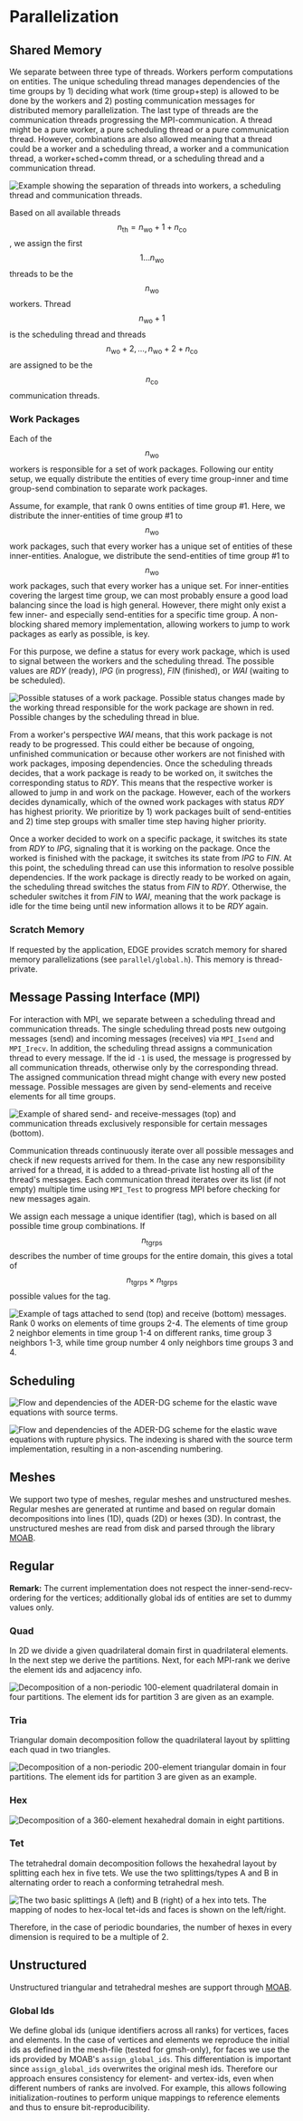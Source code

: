 # Parallelization

## Shared Memory
We separate between three type of threads.
Workers perform computations on entities.
The unique scheduling thread manages dependencies of the time groups by 1) deciding what work (time group+step) is allowed to be done by the workers and 2) posting communication messages for distributed memory parallelization.
The last type of threads are the communication threads progressing the MPI-communication.
A thread might be a pure worker, a pure scheduling thread or a pure communication thread.
However, combinations are also allowed meaning that a thread could be a worker and a scheduling thread, a worker and a communication thread, a worker+sched+comm thread, or a scheduling thread and a communication thread.

![Example showing the separation of threads into workers, a scheduling thread and communication threads.](gfx/thread_tasks.svg)

Based on all available threads $$n_\text{th}=n_\text{wo}+1+n_\text{co}$$, we assign the first $$1\ldots n_\text{wo}$$ threads to be the $$n_\text{wo}$$ workers.
Thread $$n_\text{wo}+1$$ is the scheduling thread and threads $$n_\text{wo}+2, \ldots, n_\text{wo}+2+n_\text{co}$$ are assigned to be the $$n_\text{co}$$ communication threads.

### Work Packages
Each of the $$n_\text{wo}$$ workers is responsible for a set of work packages.
Following our entity setup, we equally distribute the entities of every time group-inner and time group-send combination to separate work packages.

Assume, for example, that rank 0 owns entities of time group #1.
Here, we distribute the inner-entities of time group #1 to $$n_\text{wo}$$ work packages, such that every worker has a unique set of entities of these inner-entities.
Analogue, we distribute the send-entities of time group #1 to $$n_\text{wo}$$ work packages, such that every worker has a unique set.
For inner-entities covering the largest time group, we can most probably ensure a good load balancing since the load is high general.
However, there might only exist a few inner- and especially send-entities for a specific time group.
A non-blocking shared memory implementation, allowing workers to jump to work packages as early as possible, is key.

For this purpose, we define a status for every work package, which is used to signal between the workers and the scheduling thread.
The possible values are _RDY_ (ready), _IPG_ (in progress), _FIN_ (finished), or _WAI_ (waiting to be scheduled).

![Possible statuses of a work package. Possible status changes made by the working thread responsible for the work package are shown in red. Possible changes by the scheduling thread in blue.](gfx/wp_status.svg)

From a worker's perspective _WAI_ means, that this work package is not ready to be progressed.
This could either be because of ongoing, unfinished communication or because other workers are not finished with work packages, imposing dependencies.
Once the scheduling threads decides, that a work package is ready to be worked on, it switches the corresponding status to _RDY_.
This means that the respective worker is allowed to jump in and work on the package.
However, each of the workers decides dynamically, which of the owned work packages with status _RDY_ has highest priority.
We prioritize by 1) work packages built of send-entities and 2) time step groups with smaller time step having higher priority.

Once a worker decided to work on a specific package, it switches its state from _RDY_ to _IPG_, signaling that it is working on the package.
Once the worked is finished with the package, it switches its state from _IPG_ to _FIN_.
At this point, the scheduling thread can use this information to resolve possible dependencies.
If the work package is directly ready to be worked on again, the scheduling thread switches the status from _FIN_ to _RDY_.
Otherwise, the scheduler switches it from _FIN_ to _WAI_, meaning that the work package is idle for the time being until new information allows it to be _RDY_ again.

### Scratch Memory
If requested by the application, EDGE provides scratch memory for shared memory parallelizations (see `parallel/global.h`).
This memory is thread-private.

## Message Passing Interface (MPI)
For interaction with MPI, we separate between a scheduling thread and communication threads.
The single scheduling thread posts new outgoing messages (send) and incoming messages (receives) via `MPI_Isend` and `MPI_Irecv`.
In addition, the scheduling thread assigns a communication thread to every message.
If the id `-1` is used, the message is progressed by all communication threads, otherwise only by the corresponding thread.
The assigned communication thread might change with every new posted message.
Possible messages are given by send-elements and receive elements for all time groups.

![Example of shared send- and receive-messages (top) and communication threads exclusively responsible for certain messages (bottom).](gfx/chreads.svg)

Communication threads continuously iterate over all possible messages and check if new requests arrived for them.
In the case any new responsibility arrived for a thread, it is added to a thread-private list hosting all of the thread's messages.
Each communication thread iterates over its list (if not empty) multiple time using `MPI_Test` to progress MPI before checking for new messages again.

We assign each message a unique identifier (tag), which is based on all possible time group combinations.
If $$n_\text{tgrps}$$ describes the number of time groups for the entire domain, this gives a total of $$n_\text{tgrps} \times n_\text{tgrps}$$ possible values for the tag.

![Example of tags attached to send (top) and receive (bottom) messages. Rank 0 works on elements of time groups 2-4. The elements of time group 2 neighbor elements in time group 1-4 on different ranks, time group 3 neighbors 1-3, while time group number 4 only neighbors time groups 3 and 4.](gfx/tags.svg)

## Scheduling

![Flow and dependencies of the ADER-DG scheme for the elastic wave equations with source terms.](gfx/flow_aderdg_src.svg)

![Flow and dependencies of the ADER-DG scheme for the elastic wave equations with rupture physics. The indexing is shared with the source term implementation, resulting in a non-ascending numbering.](gfx/flow_aderdg_dr.svg)

## Meshes
We support two type of meshes, regular meshes and unstructured meshes.
Regular meshes are generated at runtime and based on regular domain decompositions into lines (1D), quads (2D) or hexes (3D).
In contrast, the unstructured meshes are read from disk and parsed through the library [MOAB](http://sigma.mcs.anl.gov/moab-library/).


## Regular
**Remark:** The current implementation does not respect the inner-send-recv-ordering for the vertices; additionally global ids of entities are set to dummy values only.

### Quad
In 2D we divide a given quadrilateral domain first in quadrilateral elements.
In the next step we derive the partitions.
Next, for each MPI-rank we derive the element ids and adjacency info.

![Decomposition of a non-periodic 100-element quadrilateral domain in four partitions. The element ids for partition 3 are given as an example.](gfx/mesh_regular_quad.svg)

### Tria
Triangular domain decomposition follow the quadrilateral layout by splitting each quad in two triangles.

![Decomposition of a non-periodic 200-element triangular domain in four partitions. The element ids for partition 3 are given as an example.](gfx/mesh_regular_tria.svg)

### Hex
![Decomposition of a 360-element hexahedral domain in eight partitions.](gfx/mesh_regular_hex.svg)


### Tet
The tetrahedral domain decomposition follows the hexahedral layout by splitting each hex in five tets.
We use the two splittings/types A and B in alternating order to reach a conforming tetrahedral mesh.

![The two basic splittings A (left) and B (right) of a hex into tets. The mapping of nodes to hex-local tet-ids and faces is shown on the left/right.](gfx/mesh_regular_tet.svg)

Therefore, in the case of periodic boundaries, the number of hexes in every dimension is required to be a multiple of 2.

## Unstructured
Unstructured triangular and tetrahedral meshes are support through [MOAB](http://sigma.mcs.anl.gov/moab-library/).

### Global Ids
We define global ids (unique identifiers across all ranks) for vertices, faces and elements.
In the case of vertices and elements we reproduce the initial ids as defined in the mesh-file (tested for gmsh-only), for faces we use the ids provided by MOAB's `assign_global_ids`.
This differentiation is important since `assign_global_ids` overwrites the original mesh ids.
Therefore our approach ensures consistency for element- and vertex-ids, even when different numbers of ranks are involved.
For example, this allows following initialization-routines to perform unique mappings to reference elements and thus to ensure bit-reproducibility.
